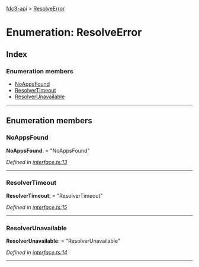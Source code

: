 [fdc3-api](../README.md) > [ResolveError](../enums/resolveerror.md)

# Enumeration: ResolveError

## Index

### Enumeration members

* [NoAppsFound](resolveerror.md#noappsfound)
* [ResolverTimeout](resolveerror.md#resolvertimeout)
* [ResolverUnavailable](resolveerror.md#resolverunavailable)

---

## Enumeration members

<a id="noappsfound"></a>

###  NoAppsFound

**NoAppsFound**:  = "NoAppsFound"

*Defined in [interface.ts:13](../../src/interface.ts#L13)*

___
<a id="resolvertimeout"></a>

###  ResolverTimeout

**ResolverTimeout**:  = "ResolverTimeout"

*Defined in [interface.ts:15](../../src/interface.ts#L15)*

___
<a id="resolverunavailable"></a>

###  ResolverUnavailable

**ResolverUnavailable**:  = "ResolverUnavailable"

*Defined in [interface.ts:14](../../src/interface.ts#L14)*

___


